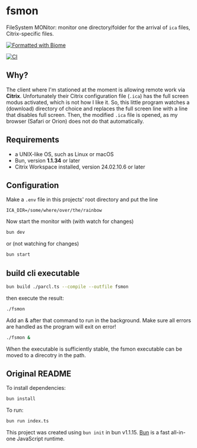 # fsmon

FileSystem MONitor: monitor one directory/folder for the arrival of `ica` files, Citrix-specific files.

[![Formatted with Biome](https://img.shields.io/badge/Formatted_with-Biome-60a5fa?style=flat&logo=biome)](https://biomejs.dev/)

[![CI](https://github.com/jvorhauer/fsmon/actions/workflows/biome.yaml/badge.svg)](https://github.com/jvorhauer/fsmon/actions/workflows/biome.yaml)

## Why?

The client where I'm stationed at the moment is allowing remote work via **Citrix**.
Unfortunately their Citrix configuration file (`.ica`) has the full screen modus activated, which is not how I like it.
So, this little program watches a (download) directory of choice and replaces the full screen line with a line that disables full screen.
Then, the modified `.ica` file is opened, as my browser (Safari or Orion) does not do that automatically.

## Requirements

* a UNIX-like OS, such as Linux or macOS
* Bun, version **1.1.34** or later
* Citrix Workspace installed, version 24.02.10.6 or later

## Configuration

Make a `.env` file in this projects' root directory and put the line

```env
ICA_DIR=/some/where/over/the/rainbow
```

Now start the monitor with (with watch for changes)

```bash
bun dev
```

or (not watching for changes)

```bash
bun start
```

## build cli executable

```bash
bun build ./parcl.ts --compile --outfile fsmon
```

then execute the result:

```bash
./fsmon
```

Add an & after that command to run in the background. Make sure all errors are handled as the program will exit on error!

```bash
./fsmon &
```

When the executable is sufficiently stable, the fsmon executable can be moved to a direcotry in the path.

## Original README

To install dependencies:

```bash
bun install
```

To run:

```bash
bun run index.ts
```

This project was created using `bun init` in bun v1.1.15. [Bun](https://bun.sh) is a fast all-in-one JavaScript runtime.
